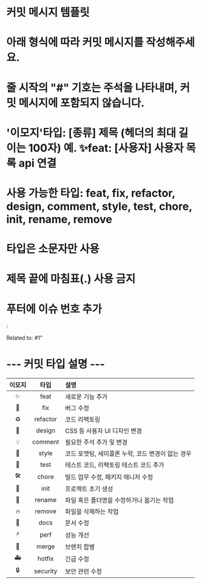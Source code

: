 # 커밋 메시지 템플릿

# 아래 형식에 따라 커밋 메시지를 작성해주세요.

# 줄 시작의 "#" 기호는 주석을 나타내며, 커밋 메시지에 포함되지 않습니다.

# '이모지'타입: [종류] 제목 (헤더의 최대 길이는 100자) 예. ✨feat: [사용자] 사용자 목록 api 연결

# 사용 가능한 타입: feat, fix, refactor, design, comment, style, test, chore, init, rename, remove

# 타입은 소문자만 사용

# 제목 끝에 마침표(.) 사용 금지

# 푸터에 이슈 번호 추가

<type>: <subject>

Related to: #1"

# --- 커밋 타입 설명 ---

| 이모지 |   타입   | 설명                                              |
| :----: | :------: | :------------------------------------------------ |
|   ✨   |   feat   | 새로운 기능 추가                                  |
|   🐛   |   fix    | 버그 수정                                         |
|   ♻️   | refactor | 코드 리팩토링                                     |
|   💄   |  design  | CSS 등 사용자 UI 디자인 변경                      |
|   💡   | comment  | 필요한 주석 추가 및 변경                          |
|   🎨   |  style   | 코드 포맷팅, 세미콜론 누락, 코드 변경이 없는 경우 |
|   🧪   |   test   | 테스트 코드, 리팩토링 테스트 코드 추가            |
|   🛠    |  chore   | 빌드 업무 수정, 패키지 매니저 수정                |
|   🎉   |   init   | 프로젝트 초기 생성                                |
|   🚚   |  rename  | 파일 혹은 폴더명을 수정하거나 옮기는 작업         |
|   🔥  |  remove  | 파일을 삭제하는 작업                              |
|   📝   |   docs   | 문서 수정                                         |
|  ⚡️   |   perf   | 성능 개선                                         |
|   🔀   |  merge   | 브랜치 합병                                       |
|   🚑   |  hotfix  | 긴급 수정                                         |
|   🔒   | security | 보안 관련 수정                                    |

